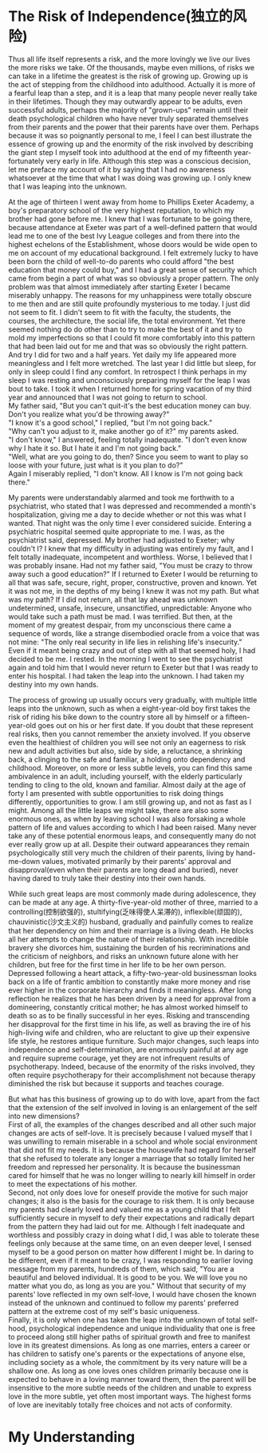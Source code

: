 # The Risk of Independence(独立的风险)

Thus all life itself represents a risk, and the more lovingly we live our lives the more risks we take. Of the thousands, maybe even millions, of risks we can take in a lifetime the greatest is the risk of growing up. Growing up is the act of stepping from the childhood into adulthood. Actually it is more of a fearful leap than a step, and it is a leap that many people never really take in their lifetimes. Though they may outwardly appear to be adults, even successful adults, perhaps the majority of "grown-ups" remain until their death psychological children who have never truly separated themselves from their parents and the power that their parents have over them. Perhaps because it was so poignantly personal to me, I feel I can best illustrate the essence of growing up and the enormity of the risk involved by describing the giant step I myself took into adulthood at the end of my fifteenth year-fortunately very early in life. Although this step was a conscious decision, let me preface my account of it by saying that I had no awareness whatsoever at the time that what I was doing was growing up. I only knew that I was leaping into the unknown.

At the age of thirteen I went away from home to Phillips Exeter Academy, a boy's preparatory school of the very highest reputation, to which my brother had gone before me. I knew that I was fortunate to be going there, because attendance at Exeter was part of a well-defined pattern that would lead me to one of the best Ivy League colleges and from there into the highest echelons of the Establishment, whose doors would be wide open to me on account of my educational background. I felt extremely lucky to have been born the child of well-to-do parents who could afford "the best education that money could buy," and I had a great sense of security which came from begin a part of what was so obviously a proper pattern. The only problem was that almost immediately after starting Exeter I became miserably unhappy. The reasons for my unhappiness were totally obscure to me then and are still quite profoundly mysterious to me today. I just did not seem to fit. I didn't seem to fit with the faculty, the students, the courses, the architecture, the social life, the total environment. Yet there seemed nothing do do other than to try to make the best of it and try to mold my imperfections so that I could fit more comfortably into this pattern that had been laid out for me and that was so obviously the right pattern. And try I did for two and a half years. Yet daily my life appeared more meaningless and I felt more wretched. The last year I did little but sleep, for only in sleep could I find any comfort. In retrospect I think perhaps in my sleep I was resting and unconsciously preparing myself for the leap I was bout to take. I took it when I returned home for spring vacation of my third year and announced that I was not going to return to school.   
My father said, "But you can't quit-it's the best education money can buy. Don't you realize what you'd be throwing away?"   
"I know it's a good school," I replied, "but I'm not going back."   
"Why can't you adjust to it, make another go of it?" my parents asked.   
"I don't know," I answered, feeling totally inadequate. "I don't even know why I hate it so. But I hate it and I'm not going back."   
"Well, what are you going to do, then? Since you seem to want to play so loose with your future, just what is it you plan to do?"   
Again I miserably replied, "I don't know. All I know is I'm not going back there."

My parents were understandably alarmed and took me forthwith to a psychiatrist, who stated that I was depressed and recommended a month's hospitalization, giving me a day to decide whether or not this was what I wanted. That night was the only time I ever considered suicide. Entering a psychiatric hospital seemed quite appropriate to me. I was, as the psychiatrist said, depressed. My brother had adjusted to Exeter; why couldn't I? I knew that my difficulty in adjusting was entirely my fault, and I felt totally inadequate, incompetent and worthless. Worse, I believed that I was probably insane. Had not my father said, "You must be crazy to throw away such a good education?" If I returned to Exeter I would be returning to all that was safe, secure, right, proper, constructive, proven and known. Yet it was not me, in the depths of my being I knew it was not my path. But what was my path? If I did not return, all that lay ahead was unknown undetermined, unsafe, insecure, unsanctified, unpredictable: Anyone who would take such a path must be mad. I was terrified. But then, at the moment of my greatest despair, from my unconscious there came a sequence of words, like a strange disembodied oracle from a voice that was not mine: "The only real security in life lies in relishing life's insecurity." Even if it meant being crazy and out of step with all that seemed holy, I had decided to be me. I rested. In the morning I went to see the psychiatrist again and told him that I would never return to Exeter but that I was ready to enter his hospital. I had taken the leap into the unknown. I had taken my destiny into my own hands.

The process of growing up usually occurs very gradually, with multiple little leaps into the unknown, such as when a eight-year-old boy first takes the risk of riding his bike down to the country store all by himself or a fifteen-year-old goes out on his or her first date. If you doubt that these represent real risks, then you cannot remember the anxiety involved. If you observe even the healthiest of children you will see not only an eagerness to risk new and adult activities but also, side by side, a reluctance, a shrinking back, a clinging to the safe and familiar, a holding onto dependency and childhood. Moreover, on more or less subtle levels, you can find this same ambivalence in an adult, including yourself, with the elderly particularly tending to cling to the old, known and familiar. Almost daily at the age of forty I am presented with subtle opportunities to risk doing things differently, opportunities to grow. I am still growing up, and not as fast as I might. Among all the little leaps we might take, there are also some enormous ones, as when by leaving school I was also forsaking a whole pattern of life and values according to which I had been raised. Many never take any of these potential enormous leaps, and consequently many do not ever really grow up at all. Despite their outward appearances they remain psychologically still very much the children of their parents, living by hand-me-down values, motivated primarily by their parents' approval and disapproval(even when their parents are long dead and buried), never having dared to truly take their destiny into their own hands.

While such great leaps are most commonly made during adolescence, they can be made at any age. A thirty-five-year-old mother of three, married to a controlling(控制欲强的), stultifying(乏味得使人呆滞的), inflexible(顽固的), chauvinistic(沙文主义的) husband, gradually and painfully comes to realize that her dependency on him and their marriage is a living death. He blocks all her attempts to change the nature of their relationship. With incredible bravery she divorces him, sustaining the burden of his recriminations and the criticism of neighbors, and risks an unknown future alone with her children, but free for the first time in her life to be her own person. Depressed following a heart attack, a fifty-two-year-old businessman looks back on a life of frantic ambition to constantly make more money and rise ever higher in the corporate hierarchy and finds it meaningless. After long reflection he realizes that he has been driven by a need for approval from a domineering, constantly critical mother; he has almost worked himself to death so as to be finally successful in her eyes. Risking and transcending her disapproval for the first time in his life, as well as braving the ire of his high-living wife and children, who are reluctant to give up their expensive life style, he restores antique furniture. Such major changes, such leaps into independence and self-determination, are enormously painful at any age and require supreme courage, yet they are not infrequent results of psychotherapy. Indeed, because of the enormity of the risks involved, they often require psychotherapy for their accomplishment not because therapy diminished the risk but because it supports and teaches courage.

But what has this business of growing up to do with love, apart from the fact that the extension of the self involved in loving is an enlargement of the self into new dimensions?   
First of all, the examples of the changes described and all other such major changes are acts of self-love. It is precisely because I valued myself that I was unwilling to remain miserable in a school and whole social environment that did not fit my needs. It is because the housewife had regard for herself that she refused to tolerate any longer a marriage that so totally limited her freedom and repressed her personality. It is because the businessman cared for himself that he was no longer willing to nearly kill himself in order to meet the expectations of his mother.   
Second, not only does love for oneself provide the motive for such major changes; it also is the basis for the courage to risk them. It is only because my parents had clearly loved and valued me as a young child that I felt sufficiently secure in myself to defy their expectations and radically depart from the pattern they had laid out for me. Although I felt inadequate and worthless and possibly crazy in doing what I did, I was able to tolerate these feelings only because at the same time, on an even deeper level, I sensed myself to be a good person on matter how different I might be. In daring to be different, even if it meant to be crazy, I was responding to earlier loving message from my parents, hundreds of them, which said, "You are a beautiful and beloved individual. It is good to be you. We will love you no matter what you do, as long as you are you." Without that security of my parents' love reflected in my own self-love, I would have chosen the known instead of the unknown and continued to follow my parents' preferred pattern at the extreme cost of my self's basic uniqueness.   
Finally, it is only when one has taken the leap into the unknown of total self-hood, psychological independence and unique individuality that one is free to proceed along still higher paths of spiritual growth and free to manifest love in its greatest dimensions. As long as one marries, enters a career or has children to satisfy one's parents or the expectations of anyone else, including society as a whole, the commitment by its very nature will be a shallow one. As long as one loves ones children primarily because one is expected to behave in a loving manner toward them, then the parent will be insensitive to the more subtle needs of the children and unable to express love in the more subtle, yet often most important ways. The highest forms of love are inevitably totally free choices and not acts of conformity.

# My Understanding

